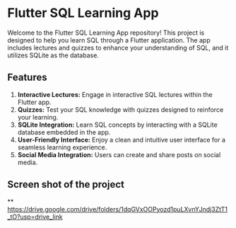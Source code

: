 # Flutter SQL Learning App

Welcome to the Flutter SQL Learning App repository! This project is designed to help you learn SQL through a Flutter application. The app includes lectures and quizzes to enhance your understanding of SQL, and it utilizes SQLite as the database.

## Features

1. **Interactive Lectures:** Engage in interactive SQL lectures within the Flutter app.
2. **Quizzes:** Test your SQL knowledge with quizzes designed to reinforce your learning.
3. **SQLite Integration:** Learn SQL concepts by interacting with a SQLite database embedded in the app.
4. **User-Friendly Interface:** Enjoy a clean and intuitive user interface for a seamless learning experience.
5. **Social Media Integration:** Users can create and share posts on social media.

   
## Screen shot of the project

** https://drive.google.com/drive/folders/1dqGVxOOPyozd1puLXvnYJndj3ZtT1_tO?usp=drive_link
